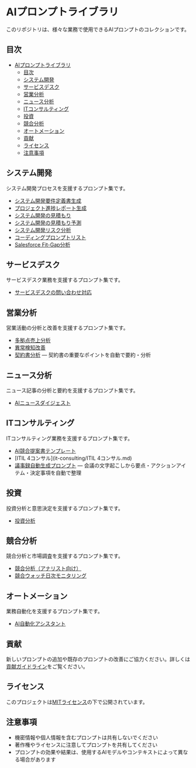 # AIプロンプトライブラリ

このリポジトリは、様々な業務で使用できるAIプロンプトのコレクションです。

## 目次

- [AIプロンプトライブラリ](#aiプロンプトライブラリ)
  - [目次](#目次)
  - [システム開発](#システム開発)
  - [サービスデスク](#サービスデスク)
  - [営業分析](#営業分析)
  - [ニュース分析](#ニュース分析)
  - [ITコンサルティング](#itコンサルティング)
  - [投資](#投資)
  - [競合分析](#競合分析)
  - [オートメーション](#オートメーション)
  - [貢献](#貢献)
  - [ライセンス](#ライセンス)
  - [注意事項](#注意事項)

## システム開発

システム開発プロセスを支援するプロンプト集です。

- [システム開発要件定義書生成](system-development/pmbok_requirements_definition_prompt.yaml)
- [プロジェクト進捗レポート生成](system-development/プロジェクト進捗レポート.md)
- [システム開発の見積もり](system-development/システム開発見積もり.md)
- [システム開発の見積もり予測](system-development/システム開発見積もり予測.md)
- [システム開発リスク分析](system-development/system-development-risk-analysis.yaml)
- [コーディングプロンプトリスト](system-development/vibe-coding-prompt-library.md)
- [Salesforce Fit-Gap分析](system-development/salesforce-fit-and-gap.yaml)

## サービスデスク

サービスデスク業務を支援するプロンプト集です。

- [サービスデスクの問い合わせ対応](service-desk/service-desk-inquiry-response.md)

## 営業分析

営業活動の分析と改善を支援するプロンプト集です。

- [多拠点売上分析](analysis/multi-point-negotiation-analysis.md)
- [異常検知改善](analysis/generic_anomaly_improvement_prompt.yml)
- [契約書分析](analysis/contract-analysis/summarize_lease_agreement.md) — 契約書の重要なポイントを自動で要約・分析

## ニュース分析

ニュース記事の分析と要約を支援するプロンプト集です。

- [AIニュースダイジェスト](news-analysis/ai-news-digest.md)

## ITコンサルティング

ITコンサルティング業務を支援するプロンプト集です。

- [AI競合提案書テンプレート](it-consulting/AI_競合提案対策ガイド_戦略メッセージ5本柱.md)
- [ITIL 4コンサル](it-consulting/ITIL 4コンサル.md)
- [議事録自動生成プロンプト](it-consulting/meeting_minutes.md) — 会議の文字起こしから要点・アクションアイテム・決定事項を自動で整理

## 投資

投資分析と意思決定を支援するプロンプト集です。

- [投資分析](investment/investment-analysis.md)

## 競合分析

競合分析と市場調査を支援するプロンプト集です。

- [競合分析（アナリスト向け）](competitor-analysis/competitor-analysis-for-analysts.md)
- [競合ウォッチ日次モニタリング](competitor-analysis/competitor_watch_daily_monitor.yml)

## オートメーション

業務自動化を支援するプロンプト集です。

- [AI自動化アシスタント](automation/ai-automation-assistant.md)

## 貢献

新しいプロンプトの追加や既存のプロンプトの改善にご協力ください。詳しくは[貢献ガイドライン](CONTRIBUTING.md)をご覧ください。

## ライセンス

このプロジェクトは[MITライセンス](LICENSE)の下で公開されています。

## 注意事項

- 機密情報や個人情報を含むプロンプトは共有しないでください
- 著作権やライセンスに注意してプロンプトを共有してください
- プロンプトの効果や結果は、使用するAIモデルやコンテキストによって異なる場合があります 